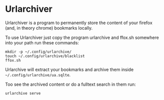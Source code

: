 # Urlarchiver
Urlarchiver is a program to permanently store the content of your firefox (and, in theory chrome) bookmarks locally.

To use Urlarchiver just copy the program urlarchive and ffox.sh somewhere into your path run these commands:

	mkdir -p ~/.config/urlarchive/
	touch ~/.config/urlarchive/blacklist
	ffox.sh
	
Urlarchive will extract your bookmarks and archive them inside `~/.config/urlarchive/ua.sqlte`. 

Too see the archived content or do a fulltext search in them run:

	urlarchive serve
